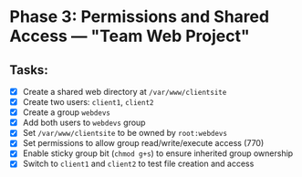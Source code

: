 # Phase 3: Permissions and Shared Access — "Team Web Project"

## Tasks:
- [x] Create a shared web directory at `/var/www/clientsite`
- [x] Create two users: `client1`, `client2`
- [x] Create a group `webdevs`
- [x] Add both users to `webdevs` group
- [x] Set `/var/www/clientsite` to be owned by `root:webdevs`
- [x] Set permissions to allow group read/write/execute access (770)
- [x] Enable sticky group bit (`chmod g+s`) to ensure inherited group ownership
- [x] Switch to `client1` and `client2` to test file creation and access
